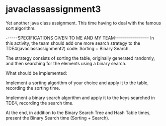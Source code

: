 # javaclassassignment3

Yet another java class assignment. This time having to deal with the famous sort algorithm.

------SPECIFICATIONS GIVEN TO ME AND MY TEAM-----------------
In this activity, the team should add one more search strategy to the TDE4(javaclassassignment2) code: Sorting + Binary Search.

The strategy consists of sorting the table, originally generated randomly, and then searching for the elements using a binary search.

What should be implemented:

Implement a sorting algorithm of your choice and apply it to the table, recording the sorting time.

Implement a binary search algorithm and apply it to the keys searched in TDE4, recording the search time.

At the end, in addition to the Binary Search Tree and Hash Table times, present the Binary Search time (Sorting + Search).
